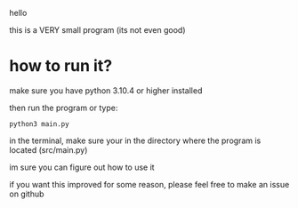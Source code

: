 hello

this is a VERY small program (its not even good)

# how to run it?

make sure you have python 3.10.4 or higher installed

then run the program or type:

    python3 main.py

in the terminal, make sure your in the directory where the program is located (src/main.py)

im sure you can figure out how to use it

if you want this improved for some reason, please feel free to make an issue on github
